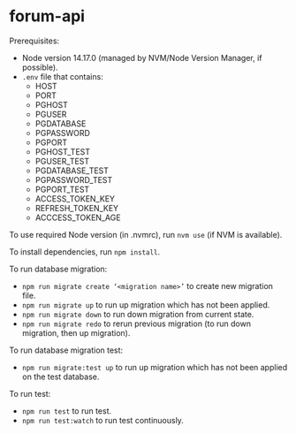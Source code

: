 # forum-api

Prerequisites:
- Node version 14.17.0 (managed by NVM/Node Version Manager, if possible).
- `.env` file that contains:
   - HOST
   - PORT
   - PGHOST
   - PGUSER
   - PGDATABASE
   - PGPASSWORD
   - PGPORT
   - PGHOST_TEST
   - PGUSER_TEST
   - PGDATABASE_TEST
   - PGPASSWORD_TEST
   - PGPORT_TEST
   - ACCESS_TOKEN_KEY
   - REFRESH_TOKEN_KEY
   - ACCCESS_TOKEN_AGE

To use required Node version (in .nvmrc), run `nvm use` (if NVM is available).

To install dependencies, run `npm install`.

To run database migration:
   - `npm run migrate create ‘<migration name>’` to create new migration file.
   - `npm run migrate up` to run up migration which has not been applied.
   - `npm run migrate down` to run down migration from current state.
   - `npm run migrate redo` to rerun previous migration (to run down migration, then up migration).

To run database migration test:
   - `npm run migrate:test up` to run up migration which has not been applied on the test database.

To run test:
   - `npm run test` to run test.
   - `npm run test:watch` to run test continuously.